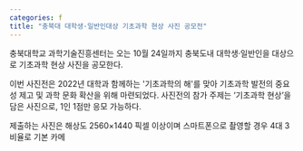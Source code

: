 ```yaml
---
categories: f
title: "충북대 대학생·일반인대상 기초과학 현상 사진 공모전"
---
```







충북대학교 과학기술진흥센터는&nbsp;오는 10월 24일까지 충북도내 대학생&middot;일반인을 대상으로 기초과학 현상 사진을 공모한다.

이번 사진전은 2022년 대학과 함께하는 &#39;기초과학의 해&#39;를 맞아 기초과학 발전의 중요성 제고 및 과학 문화 확산을 위해 마련되었다. 사진전의 참가 주제는 &lsquo;기초과학 현상&rsquo;을 담은 사진으로, 1인 1점만 응모 가능하다.&nbsp;

제출하는 사진은 해상도 2560&times;1440 픽셀 이상이며 스마트폰으로 촬영할 경우 4대 3 비율로 기본 카메